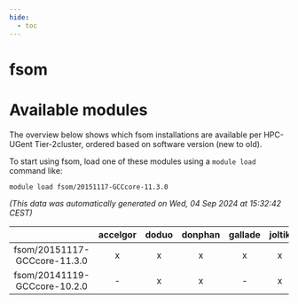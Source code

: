 ```yaml
---
hide:
  - toc
---
```


fsom
====

# Available modules


The overview below shows which fsom installations are available per HPC-UGent Tier-2cluster, ordered based on software version (new to old).

To start using fsom, load one of these modules using a `module load` command like:

```shell
module load fsom/20151117-GCCcore-11.3.0
```

*(This data was automatically generated on Wed, 04 Sep 2024 at 15:32:42 CEST)*  

| |accelgor|doduo|donphan|gallade|joltik|shinx|skitty|
| :---: | :---: | :---: | :---: | :---: | :---: | :---: | :---: |
|fsom/20151117-GCCcore-11.3.0|x|x|x|x|x|-|x|
|fsom/20141119-GCCcore-10.2.0|-|x|x|-|x|-|x|
